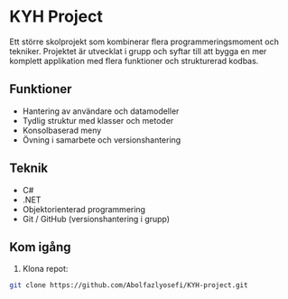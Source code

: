# KYH Project

Ett större skolprojekt som kombinerar flera programmeringsmoment och tekniker. Projektet är utvecklat i grupp och syftar till att bygga en mer komplett applikation med flera funktioner och strukturerad kodbas.

## Funktioner

- Hantering av användare och datamodeller
- Tydlig struktur med klasser och metoder
- Konsolbaserad meny
- Övning i samarbete och versionshantering

## Teknik

- C#
- .NET
- Objektorienterad programmering
- Git / GitHub (versionshantering i grupp)

## Kom igång

1. Klona repot:
```bash
git clone https://github.com/Abolfazlyosefi/KYH-project.git
